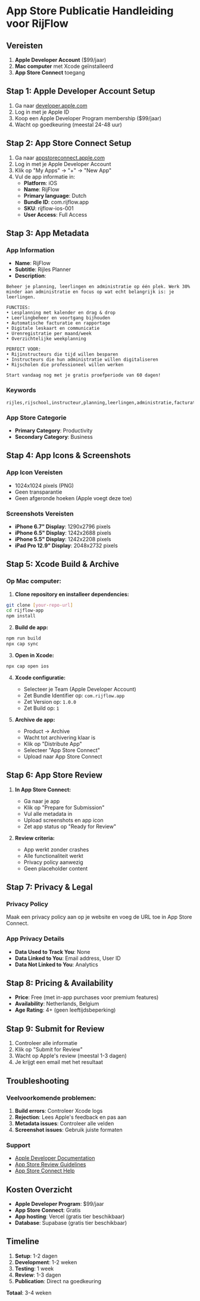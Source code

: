 # App Store Publicatie Handleiding voor RijFlow

## Vereisten

1. **Apple Developer Account** ($99/jaar)
2. **Mac computer** met Xcode geïnstalleerd
3. **App Store Connect** toegang

## Stap 1: Apple Developer Account Setup

1. Ga naar [developer.apple.com](https://developer.apple.com)
2. Log in met je Apple ID
3. Koop een Apple Developer Program membership ($99/jaar)
4. Wacht op goedkeuring (meestal 24-48 uur)

## Stap 2: App Store Connect Setup

1. Ga naar [appstoreconnect.apple.com](https://appstoreconnect.apple.com)
2. Log in met je Apple Developer Account
3. Klik op "My Apps" → "+" → "New App"
4. Vul de app informatie in:
   - **Platform**: iOS
   - **Name**: RijFlow
   - **Primary language**: Dutch
   - **Bundle ID**: com.rijflow.app
   - **SKU**: rijflow-ios-001
   - **User Access**: Full Access

## Stap 3: App Metadata

### App Information
- **Name**: RijFlow
- **Subtitle**: Rijles Planner
- **Description**: 
```
Beheer je planning, leerlingen en administratie op één plek. Werk 30% minder aan administratie en focus op wat echt belangrijk is: je leerlingen.

FUNCTIES:
• Lesplanning met kalender en drag & drop
• Leerlingbeheer en voortgang bijhouden
• Automatische facturatie en rapportage
• Digitale leskaart en communicatie
• Urenregistratie per maand/week
• Overzichtelijke weekplanning

PERFECT VOOR:
• Rijinstructeurs die tijd willen besparen
• Instructeurs die hun administratie willen digitaliseren
• Rijscholen die professioneel willen werken

Start vandaag nog met je gratis proefperiode van 60 dagen!
```

### Keywords
```
rijles,rijschool,instructeur,planning,leerlingen,administratie,facturatie,leskaart,urenregistratie,rijbewijs,autorijles
```

### App Store Categorie
- **Primary Category**: Productivity
- **Secondary Category**: Business

## Stap 4: App Icons & Screenshots

### App Icon Vereisten
- 1024x1024 pixels (PNG)
- Geen transparantie
- Geen afgeronde hoeken (Apple voegt deze toe)

### Screenshots Vereisten
- **iPhone 6.7" Display**: 1290x2796 pixels
- **iPhone 6.5" Display**: 1242x2688 pixels
- **iPhone 5.5" Display**: 1242x2208 pixels
- **iPad Pro 12.9" Display**: 2048x2732 pixels

## Stap 5: Xcode Build & Archive

### Op Mac computer:

1. **Clone repository en installeer dependencies:**
```bash
git clone [your-repo-url]
cd rijflow-app
npm install
```

2. **Build de app:**
```bash
npm run build
npx cap sync
```

3. **Open in Xcode:**
```bash
npx cap open ios
```

4. **Xcode configuratie:**
   - Selecteer je Team (Apple Developer Account)
   - Zet Bundle Identifier op: `com.rijflow.app`
   - Zet Version op: `1.0.0`
   - Zet Build op: `1`

5. **Archive de app:**
   - Product → Archive
   - Wacht tot archivering klaar is
   - Klik op "Distribute App"
   - Selecteer "App Store Connect"
   - Upload naar App Store Connect

## Stap 6: App Store Review

1. **In App Store Connect:**
   - Ga naar je app
   - Klik op "Prepare for Submission"
   - Vul alle metadata in
   - Upload screenshots en app icon
   - Zet app status op "Ready for Review"

2. **Review criteria:**
   - App werkt zonder crashes
   - Alle functionaliteit werkt
   - Privacy policy aanwezig
   - Geen placeholder content

## Stap 7: Privacy & Legal

### Privacy Policy
Maak een privacy policy aan op je website en voeg de URL toe in App Store Connect.

### App Privacy Details
- **Data Used to Track You**: None
- **Data Linked to You**: Email address, User ID
- **Data Not Linked to You**: Analytics

## Stap 8: Pricing & Availability

- **Price**: Free (met in-app purchases voor premium features)
- **Availability**: Netherlands, Belgium
- **Age Rating**: 4+ (geen leeftijdsbeperking)

## Stap 9: Submit for Review

1. Controleer alle informatie
2. Klik op "Submit for Review"
3. Wacht op Apple's review (meestal 1-3 dagen)
4. Je krijgt een email met het resultaat

## Troubleshooting

### Veelvoorkomende problemen:

1. **Build errors**: Controleer Xcode logs
2. **Rejection**: Lees Apple's feedback en pas aan
3. **Metadata issues**: Controleer alle velden
4. **Screenshot issues**: Gebruik juiste formaten

### Support
- [Apple Developer Documentation](https://developer.apple.com/documentation/)
- [App Store Review Guidelines](https://developer.apple.com/app-store/review/guidelines/)
- [App Store Connect Help](https://help.apple.com/app-store-connect/)

## Kosten Overzicht

- **Apple Developer Program**: $99/jaar
- **App Store Connect**: Gratis
- **App hosting**: Vercel (gratis tier beschikbaar)
- **Database**: Supabase (gratis tier beschikbaar)

## Timeline

1. **Setup**: 1-2 dagen
2. **Development**: 1-2 weken
3. **Testing**: 1 week
4. **Review**: 1-3 dagen
5. **Publication**: Direct na goedkeuring

**Totaal**: 3-4 weken 